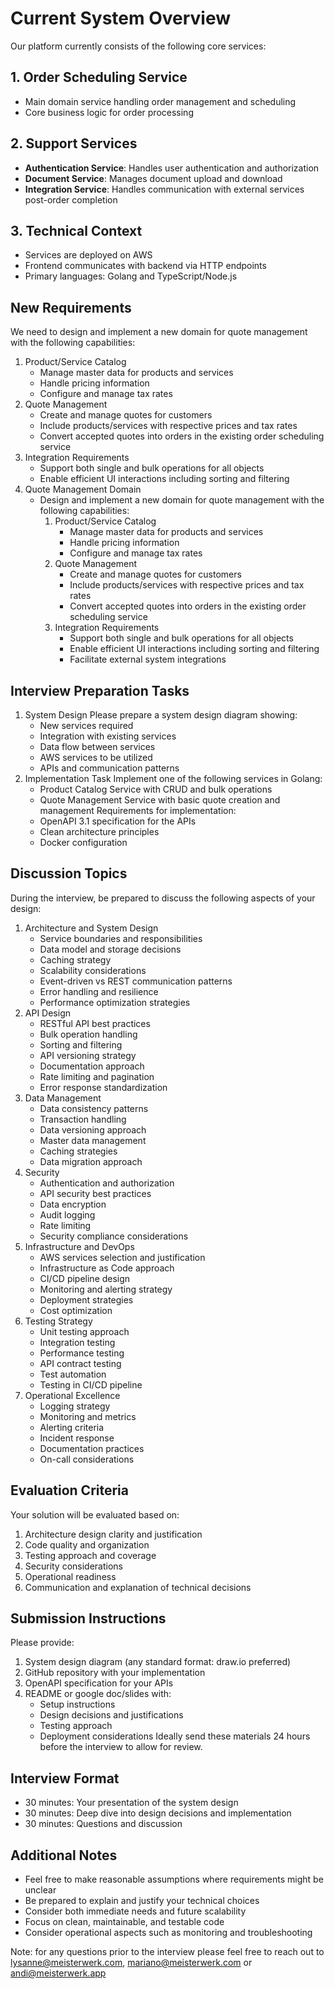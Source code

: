 # Current System Overview

Our platform currently consists of the following core services:

## 1. Order Scheduling Service
- Main domain service handling order management and scheduling
- Core business logic for order processing

## 2. Support Services
- **Authentication Service**: Handles user authentication and authorization
- **Document Service**: Manages document upload and download
- **Integration Service**: Handles communication with external services post-order completion

## 3. Technical Context
- Services are deployed on AWS
- Frontend communicates with backend via HTTP endpoints
- Primary languages: Golang and TypeScript/Node.js

## New Requirements
We need to design and implement a new domain for quote management with the following capabilities:
1. Product/Service Catalog
   - Manage master data for products and services
   - Handle pricing information
   - Configure and manage tax rates
2. Quote Management
   - Create and manage quotes for customers
   - Include products/services with respective prices and tax rates
   - Convert accepted quotes into orders in the existing order scheduling service
3. Integration Requirements
   - Support both single and bulk operations for all objects
   - Enable efficient UI interactions including sorting and filtering
4. Quote Management Domain
   - Design and implement a new domain for quote management with the following capabilities:
     1. Product/Service Catalog
        - Manage master data for products and services
        - Handle pricing information
        - Configure and manage tax rates
     2. Quote Management
        - Create and manage quotes for customers
        - Include products/services with respective prices and tax rates
        - Convert accepted quotes into orders in the existing order scheduling service
     3. Integration Requirements
        - Support both single and bulk operations for all objects
        - Enable efficient UI interactions including sorting and filtering
        - Facilitate external system integrations

## Interview Preparation Tasks
1. System Design
   Please prepare a system design diagram showing:
   - New services required
   - Integration with existing services
   - Data flow between services
   - AWS services to be utilized
   - APIs and communication patterns
2. Implementation Task
   Implement one of the following services in Golang:
   - Product Catalog Service with CRUD and bulk operations
   - Quote Management Service with basic quote creation and management
   Requirements for implementation:
   - OpenAPI 3.1 specification for the APIs
   - Clean architecture principles
   - Docker configuration

## Discussion Topics
During the interview, be prepared to discuss the following aspects of your design:
1. Architecture and System Design
   - Service boundaries and responsibilities
   - Data model and storage decisions
   - Caching strategy
   - Scalability considerations
   - Event-driven vs REST communication patterns
   - Error handling and resilience
   - Performance optimization strategies
2. API Design
   - RESTful API best practices
   - Bulk operation handling
   - Sorting and filtering
   - API versioning strategy
   - Documentation approach
   - Rate limiting and pagination
   - Error response standardization
3. Data Management
   - Data consistency patterns
   - Transaction handling
   - Data versioning approach
   - Master data management
   - Caching strategies
   - Data migration approach
4. Security
   - Authentication and authorization
   - API security best practices
   - Data encryption
   - Audit logging
   - Rate limiting
   - Security compliance considerations
5. Infrastructure and DevOps
   - AWS services selection and justification
   - Infrastructure as Code approach
   - CI/CD pipeline design
   - Monitoring and alerting strategy
   - Deployment strategies
   - Cost optimization
6. Testing Strategy
   - Unit testing approach
   - Integration testing
   - Performance testing
   - API contract testing
   - Test automation
   - Testing in CI/CD pipeline
7. Operational Excellence
   - Logging strategy
   - Monitoring and metrics
   - Alerting criteria
   - Incident response
   - Documentation practices
   - On-call considerations

## Evaluation Criteria
Your solution will be evaluated based on:
1. Architecture design clarity and justification
2. Code quality and organization
3. Testing approach and coverage
4. Security considerations
5. Operational readiness
6. Communication and explanation of technical decisions

## Submission Instructions
Please provide:
1. System design diagram (any standard format: draw.io preferred)
2. GitHub repository with your implementation
3. OpenAPI specification for your APIs
4. README or google doc/slides with:
   - Setup instructions
   - Design decisions and justifications
   - Testing approach
   - Deployment considerations
   Ideally send these materials 24 hours before the interview to allow for review.

## Interview Format
- 30 minutes: Your presentation of the system design
- 30 minutes: Deep dive into design decisions and implementation
- 30 minutes: Questions and discussion

## Additional Notes
- Feel free to make reasonable assumptions where requirements might be unclear
- Be prepared to explain and justify your technical choices
- Consider both immediate needs and future scalability
- Focus on clean, maintainable, and testable code
- Consider operational aspects such as monitoring and troubleshooting

Note: for any questions prior to the interview please feel free to reach out to lysanne@meisterwerk.com, mariano@meisterwerk.com or andi@meisterwerk.app